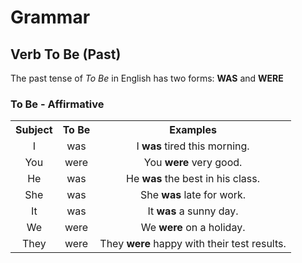 # Grammar

## Verb To Be (Past)

The past tense of *To Be* in English has two forms: **WAS** and **WERE**

### To Be - Affirmative

<table>
    <tbody>
        <tr>
            <th>Subject</th>
            <th>To Be</th>
            <th>Examples</th>
        </tr>
        <tr>
            <td align="center">I</td>
            <td align="center">was</td>
            <td align="center">I <strong>was</strong> tired this morning.</td>
        </tr>
        <tr>
            <td align="center">You</td>
            <td align="center">were</td>
            <td align="center">You <strong>were</strong> very good.</td>
        </tr>
        <tr>
            <td align="center">He</td>
            <td align="center">was</center</td>
            <td align="center">He <strong>was</strong> the best in his class.</td>
        </tr>
        <tr>
            <td align="center">She</td>
            <td align="center">was</td>
            <td align="center">She <strong>was</strong> late for work.</td>
        </tr>
        <tr>
            <td align="center">It</td>
            <td align="center">was</td>
            <td align="center">It <strong>was</strong> a sunny day.</td>
        </tr>
        <tr>
            <td align="center">We</td>
            <td align="center">were</td>
            <td align="center">We <strong>were</strong> on a holiday.</td>
        </tr>
        <tr>
            <td align="center">They</td>
            <td align="center">were</td>
            <td align="center">They <strong>were</strong> happy with their test results.</td>
        </tr>
    </tbody>
</table>